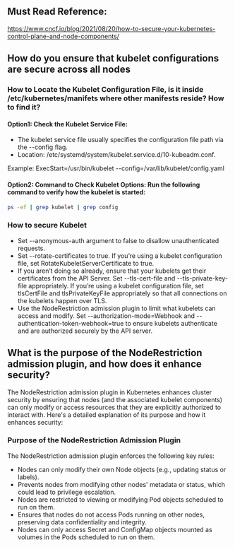 ## Must Read Reference:
https://www.cncf.io/blog/2021/08/20/how-to-secure-your-kubernetes-control-plane-and-node-components/

## How do you ensure that kubelet configurations are secure across all nodes

### How to Locate the Kubelet Configuration File, is it inside /etc/kubernetes/manifets where other manifests reside? How to find it? 

#### Option1: Check the Kubelet Service File:
- The kubelet service file usually specifies the configuration file path via the --config flag.
- Location: /etc/systemd/system/kubelet.service.d/10-kubeadm.conf.

Example:
ExecStart=/usr/bin/kubelet --config=/var/lib/kubelet/config.yaml

#### Option2: Command to Check Kubelet Options: Run the following command to verify how the kubelet is started:

```bash
ps -ef | grep kubelet | grep config
```

### How to secure Kubelet 
- Set --anonymous-auth argument to false to disallow unauthenticated requests.
- Set --rotate-certificates to true. If you’re using a kubelet configuration file, set RotateKubeletServerCertificate to true.
- If you aren’t doing so already, ensure that your kubelets get their certificates from the API Server.
  Set --tls-cert-file and --tls-private-key-file appropriately. If you’re using a kubelet configuration file, set tlsCertFile and tlsPrivateKeyFile appropriately
  so that all connections on the kubelets happen over TLS.
- Use the NodeRestriction admission plugin to limit what kubelets can access and modify.
  Set --authorization-mode=Webhook and --authentication-token-webhook=true to ensure kubelets authenticate and are authorized securely by the API server.

## What is the purpose of the NodeRestriction admission plugin, and how does it enhance security?

The NodeRestriction admission plugin in Kubernetes enhances cluster security by ensuring that nodes (and the associated kubelet components) can only 
modify or access resources that they are explicitly authorized to interact with. Here's a detailed explanation of its purpose and how it enhances security:

### Purpose of the NodeRestriction Admission Plugin
The NodeRestriction admission plugin enforces the following key rules:

- Nodes can only modify their own Node objects (e.g., updating status or labels).
- Prevents nodes from modifying other nodes' metadata or status, which could lead to privilege escalation.
- Nodes are restricted to viewing or modifying Pod objects scheduled to run on them.
- Ensures that nodes do not access Pods running on other nodes, preserving data confidentiality and integrity.
- Nodes can only access Secret and ConfigMap objects mounted as volumes in the Pods scheduled to run on them.
